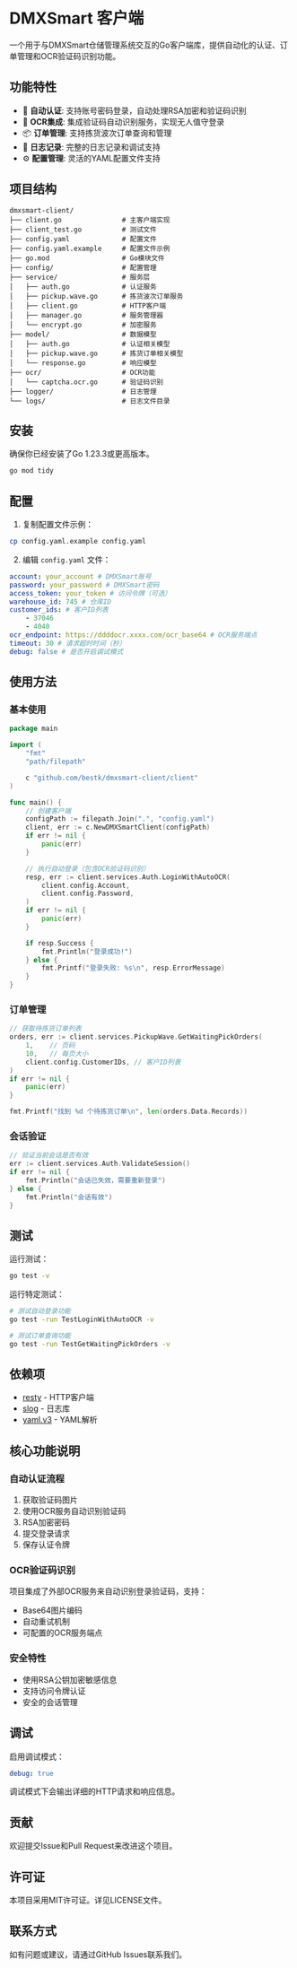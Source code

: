 # DMXSmart 客户端

一个用于与DMXSmart仓储管理系统交互的Go客户端库，提供自动化的认证、订单管理和OCR验证码识别功能。

## 功能特性

-   🔐 **自动认证**: 支持账号密码登录，自动处理RSA加密和验证码识别
-   🤖 **OCR集成**: 集成验证码自动识别服务，实现无人值守登录
-   📦 **订单管理**: 支持拣货波次订单查询和管理
-   📝 **日志记录**: 完整的日志记录和调试支持
-   ⚙️ **配置管理**: 灵活的YAML配置文件支持

## 项目结构

```
dmxsmart-client/
├── client.go               # 主客户端实现
├── client_test.go          # 测试文件
├── config.yaml             # 配置文件
├── config.yaml.example     # 配置文件示例
├── go.mod                  # Go模块文件
├── config/                 # 配置管理
├── service/                # 服务层
│   ├── auth.go             # 认证服务
│   ├── pickup.wave.go      # 拣货波次订单服务
│   ├── client.go           # HTTP客户端
│   ├── manager.go          # 服务管理器
│   └── encrypt.go          # 加密服务
├── model/                  # 数据模型
│   ├── auth.go             # 认证相关模型
│   ├── pickup.wave.go      # 拣货订单相关模型
│   └── response.go         # 响应模型
├── ocr/                    # OCR功能
│   └── captcha.ocr.go      # 验证码识别
├── logger/                 # 日志管理
└── logs/                   # 日志文件目录
```

## 安装

确保你已经安装了Go 1.23.3或更高版本。

```bash
go mod tidy
```

## 配置

1. 复制配置文件示例：

```bash
cp config.yaml.example config.yaml
```

2. 编辑 `config.yaml` 文件：

```yaml
account: your_account # DMXSmart账号
password: your_password # DMXSmart密码
access_token: your_token # 访问令牌（可选）
warehouse_id: 745 # 仓库ID
customer_ids: # 客户ID列表
    - 37046
    - 4040
ocr_endpoint: https://ddddocr.xxxx.com/ocr_base64 # OCR服务端点
timeout: 30 # 请求超时时间（秒）
debug: false # 是否开启调试模式
```

## 使用方法

### 基本使用

```go
package main

import (
    "fmt"
    "path/filepath"

    c "github.com/bestk/dmxsmart-client/client"
)

func main() {
    // 创建客户端
    configPath := filepath.Join(".", "config.yaml")
    client, err := c.NewDMXSmartClient(configPath)
    if err != nil {
        panic(err)
    }

    // 执行自动登录（包含OCR验证码识别）
    resp, err := client.services.Auth.LoginWithAutoOCR(
        client.config.Account,
        client.config.Password,
    )
    if err != nil {
        panic(err)
    }

    if resp.Success {
        fmt.Println("登录成功!")
    } else {
        fmt.Printf("登录失败: %s\n", resp.ErrorMessage)
    }
}
```

### 订单管理

```go
// 获取待拣货订单列表
orders, err := client.services.PickupWave.GetWaitingPickOrders(
    1,    // 页码
    10,   // 每页大小
    client.config.CustomerIDs, // 客户ID列表
)
if err != nil {
    panic(err)
}

fmt.Printf("找到 %d 个待拣货订单\n", len(orders.Data.Records))
```

### 会话验证

```go
// 验证当前会话是否有效
err := client.services.Auth.ValidateSession()
if err != nil {
    fmt.Println("会话已失效，需要重新登录")
} else {
    fmt.Println("会话有效")
}
```

## 测试

运行测试：

```bash
go test -v
```

运行特定测试：

```bash
# 测试自动登录功能
go test -run TestLoginWithAutoOCR -v

# 测试订单查询功能
go test -run TestGetWaitingPickOrders -v
```

## 依赖项

-   [resty](https://github.com/go-resty/resty) - HTTP客户端
-   [slog](https://github.com/gookit/slog) - 日志库
-   [yaml.v3](https://gopkg.in/yaml.v3) - YAML解析

## 核心功能说明

### 自动认证流程

1. 获取验证码图片
2. 使用OCR服务自动识别验证码
3. RSA加密密码
4. 提交登录请求
5. 保存认证令牌

### OCR验证码识别

项目集成了外部OCR服务来自动识别登录验证码，支持：

-   Base64图片编码
-   自动重试机制
-   可配置的OCR服务端点

### 安全特性

-   使用RSA公钥加密敏感信息
-   支持访问令牌认证
-   安全的会话管理

## 调试

启用调试模式：

```yaml
debug: true
```

调试模式下会输出详细的HTTP请求和响应信息。

## 贡献

欢迎提交Issue和Pull Request来改进这个项目。

## 许可证

本项目采用MIT许可证。详见LICENSE文件。

## 联系方式

如有问题或建议，请通过GitHub Issues联系我们。
